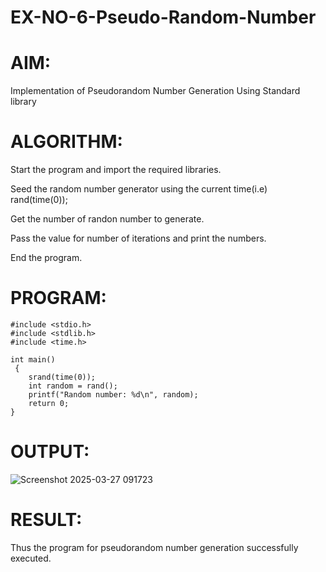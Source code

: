 # EX-NO-6-Pseudo-Random-Number

# AIM: 
Implementation of Pseudorandom Number Generation Using Standard library

# ALGORITHM:
Start the program and import the required libraries.

Seed the random number generator using the current time(i.e) rand(time(0));

Get the number of randon number to generate.

Pass the value for number of iterations and print the numbers.


End the program.

# PROGRAM:
```
#include <stdio.h>
#include <stdlib.h>
#include <time.h>

int main()
 {
    srand(time(0));  
    int random = rand(); 
    printf("Random number: %d\n", random); 
    return 0;
}
```


# OUTPUT:

![Screenshot 2025-03-27 091723](https://github.com/user-attachments/assets/6185b32e-31e4-481e-b6fc-5cdb356a2a56)


# RESULT:
Thus the program for pseudorandom number generation successfully executed.

